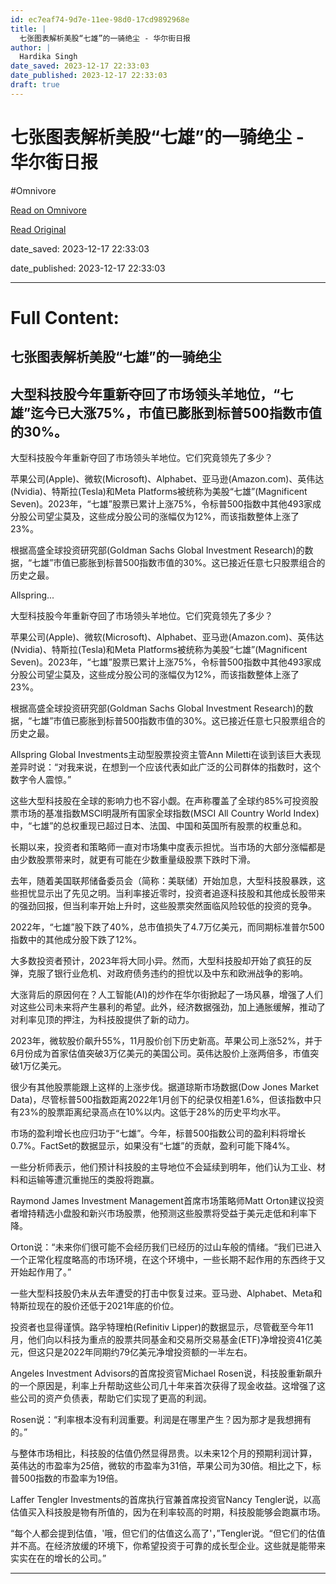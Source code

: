 ```yaml
---
id: ec7eaf74-9d7e-11ee-98d0-17cd9892968e
title: |
  七张图表解析美股“七雄”的一骑绝尘 - 华尔街日报
author: |
  Hardika Singh
date_saved: 2023-12-17 22:33:03
date_published: 2023-12-17 22:33:03
draft: true
---
```


# 七张图表解析美股“七雄”的一骑绝尘 - 华尔街日报
#Omnivore

[Read on Omnivore](https://omnivore.app/me/-18c7c07315b)

[Read Original](https://cn.wsj.com/amp/articles/%E7%BE%8E%E8%82%A1-%E4%B8%83%E9%9B%84-%E5%86%8D%E6%AC%A1%E4%B8%80%E9%AA%91%E7%BB%9D%E5%B0%98-e1eb9c6b)

date_saved: 2023-12-17 22:33:03

date_published: 2023-12-17 22:33:03

--- 

# Full Content: 

##  七张图表解析美股“七雄”的一骑绝尘

## 大型科技股今年重新夺回了市场领头羊地位，“七雄”迄今已大涨75%，市值已膨胀到标普500指数市值的30%。

大型科技股今年重新夺回了市场领头羊地位。它们究竟领先了多少？

苹果公司(Apple)、微软(Microsoft)、Alphabet、亚马逊(Amazon.com)、英伟达(Nvidia)、特斯拉(Tesla)和Meta Platforms被统称为美股“七雄”(Magnificent Seven)。2023年，“七雄”股票已累计上涨75%，令标普500指数中其他493家成分股公司望尘莫及，这些成分股公司的涨幅仅为12%，而该指数整体上涨了23%。

根据高盛全球投资研究部(Goldman Sachs Global Investment Research)的数据，“七雄”市值已膨胀到标普500指数市值的30%。这已接近任意七只股票组合的历史之最。

Allspring...

大型科技股今年重新夺回了市场领头羊地位。它们究竟领先了多少？

苹果公司(Apple)、微软(Microsoft)、Alphabet、亚马逊(Amazon.com)、英伟达(Nvidia)、特斯拉(Tesla)和Meta Platforms被统称为美股“七雄”(Magnificent Seven)。2023年，“七雄”股票已累计上涨75%，令标普500指数中其他493家成分股公司望尘莫及，这些成分股公司的涨幅仅为12%，而该指数整体上涨了23%。

根据高盛全球投资研究部(Goldman Sachs Global Investment Research)的数据，“七雄”市值已膨胀到标普500指数市值的30%。这已接近任意七只股票组合的历史之最。

Allspring Global Investments主动型股票投资主管Ann Miletti在谈到该巨大表现差异时说：“对我来说，在想到一个应该代表如此广泛的公司群体的指数时，这个数字令人震惊。”

这些大型科技股在全球的影响力也不容小觑。在声称覆盖了全球约85%可投资股票市场的基准指数MSCI明晟所有国家全球指数(MSCI All Country World Index)中，“七雄”的总权重现已超过日本、法国、中国和英国所有股票的权重总和。

长期以来，投资者和策略师一直对市场集中度表示担忧。当市场的大部分涨幅都是由少数股票带来时，就更有可能在少数重量级股票下跌时下滑。

去年，随着美国联邦储备委员会（简称：美联储）开始加息，大型科技股暴跌，这些担忧显示出了先见之明。当利率接近零时，投资者追逐科技股和其他成长股带来的强劲回报，但当利率开始上升时，这些股票突然面临风险较低的投资的竞争。

2022年，“七雄”股下跌了40%，总市值损失了4.7万亿美元，而同期标准普尔500指数中的其他成分股下跌了12%。

大多数投资者预计，2023年将大同小异。然而，大型科技股却开始了疯狂的反弹，克服了银行业危机、对政府债务违约的担忧以及中东和欧洲战争的影响。

大涨背后的原因何在？人工智能(AI)的炒作在华尔街掀起了一场风暴，增强了人们对这些公司未来将产生暴利的希望。此外，经济数据强劲，加上通胀缓解，推动了对利率见顶的押注，为科技股提供了新的动力。

2023年，微软股价飙升55%，11月股价创下历史新高。苹果公司上涨52%，并于6月份成为首家估值突破3万亿美元的美国公司。英伟达股价上涨两倍多，市值突破1万亿美元。

很少有其他股票能跟上这样的上涨步伐。据道琼斯市场数据(Dow Jones Market Data)，尽管标普500指数距离2022年1月创下的纪录仅相差1.6%，但该指数中只有23%的股票距离纪录高点在10%以内。这低于28%的历史平均水平。

市场的盈利增长也应归功于“七雄”。今年，标普500指数公司的盈利料将增长0.7%。FactSet的数据显示，如果没有“七雄”的贡献，盈利可能下降4%。

一些分析师表示，他们预计科技股的主导地位不会延续到明年，他们认为工业、材料和运输等遭沉重抛压的类股将跑赢。

Raymond James Investment Management首席市场策略师Matt Orton建议投资者增持精选小盘股和新兴市场股票，他预测这些股票将受益于美元走低和利率下降。

Orton说：“未来你们很可能不会经历我们已经历的过山车般的情绪。“我们已进入一个正常化程度略高的市场环境，在这个环境中，一些长期不起作用的东西终于又开始起作用了。”

一些大型科技股仍未从去年遭受的打击中恢复过来。亚马逊、Alphabet、Meta和特斯拉现在的股价还低于2021年底的价位。

投资者也显得谨慎。路孚特理柏(Refinitiv Lipper)的数据显示，尽管截至今年11月，他们向以科技为重点的股票共同基金和交易所交易基金(ETF)净增投资41亿美元，但这只是2022年同期约79亿美元净增投资额的一半左右。

Angeles Investment Advisors的首席投资官Michael Rosen说，科技股重新飙升的一个原因是，利率上升帮助这些公司几十年来首次获得了现金收益。这增强了这些公司的资产负债表，帮助它们实现了更高的利润。

Rosen说：“利率根本没有利润重要。利润是在哪里产生？因为那才是我想拥有的。”

与整体市场相比，科技股的估值仍然显得昂贵。以未来12个月的预期利润计算，英伟达的市盈率为25倍，微软的市盈率为31倍，苹果公司为30倍。相比之下，标普500指数的市盈率为19倍。

Laffer Tengler Investments的首席执行官兼首席投资官Nancy Tengler说，以高估值买入科技股是物有所值的，因为在利率较高的时期，科技股能够会跑赢市场。

“每个人都会提到估值，'哦，但它们的估值这么高了'，”Tengler说。“但它们的估值并不高。在经济放缓的环境下，你希望投资于可靠的成长型企业。这些就是能带来实实在在的增长的公司。”

---

